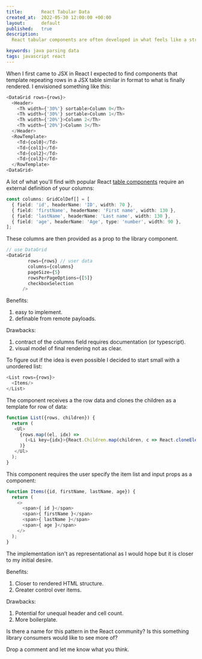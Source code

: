 ```yaml
---
title:       React Tabular Data
created_at:  2022-05-30 12:00:00 +00:00
layout:      default
published:   true
description:
  React tabular components are often developed in what feels like a strange inversion of the rendering flow.

keywords: java parsing data
tags: javascript react
---
```


When I first came to JSX in React I expected to find components that template repeating rows in a JSX table similar in format to what is finally rendered. I envisioned something like this:

```typescript
<DataGrid rows={rows}>
  <Header>
    <Th width={'30%'} sortable>Column 0</Th>
    <Th width={'30%'} sortable>Column 1</Th>
    <Th width={'20%'}>Column 2</Th>
    <Th width={'20%'}>Column 3</Th>
  </Header>
  <RowTemplate>
    <Td>{col0}</Td>
    <Td>{col1}</Td>
    <Td>{col2}</Td>
    <Td>{col3}</Td>
  </RowTemplate>
<DataGrid>
```

A lot of what you'll find with popular React [table components](https://mui.com/material-ui/react-table/) require an external definition of your columns:

```typescript
const columns: GridColDef[] = [
  { field: 'id', headerName: 'ID', width: 70 },
  { field: 'firstName', headerName: 'First name', width: 130 },
  { field: 'lastName', headerName: 'Last name', width: 130 },
  { field: 'age', headerName: 'Age', type: 'number', width: 90 },
];
```

These columns are then provided as a prop to the library component.

```typescript
// use DataGrid
<DataGrid
        rows={rows} // user data
        columns={columns}
        pageSize={5}
        rowsPerPageOptions={[5]}
        checkboxSelection
      />
```

Benefits:

1. easy to implement.
2. definable from remote payloads. 

Drawbacks:

1. contract of the columns field requires documentation (or typescript).
2. visual model of final rendering not as clear.

To figure out if the idea is even possible I decided to start small with a unordered list:

```typescript
<List rows={rows}>
  <Items/>
</List>
```

The component receives a the row data and clones the children as a template for row of data:

```typescript
function List({rows, children}) {
  return (
   <Ul>
     {rows.map((el, idx) =>
       (<Li key={idx}>{React.Children.map(children, c => React.cloneElement(c, el))}</Li>)
     )}
   </Ul>
  );
}
```

This component requires the user specify the item list and input props as a component:

```typescript
function Items({id, firstName, lastName, age}) {
  return (
    <>
      <span>{ id }</span>
      <span>{ firstName }</span>
      <span>{ lastName }</span>
      <span>{ age }</span>
    </>
  );
}
```

The implementation isn't as representational as I would hope but it is closer to my initial desire.

Benefits:

1. Closer to rendered HTML structure.
2. Greater control over items.

Drawbacks:

1. Potential for unequal header and cell count.
2. More boilerplate.

Is there a name for this pattern in the React community? Is this something library consumers would like to see more of?

Drop a comment and let me know what you think.